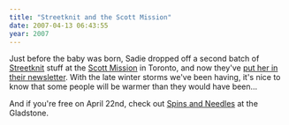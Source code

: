 ```yaml
---
title: "Streetknit and the Scott Mission"
date: 2007-04-13 06:43:55
year: 2007
---
```

Just before the baby was born, Sadie dropped off a second batch of <a href="http://www.streetknit.ca">Streetknit</a> stuff at the <a href="http://www.scottmission.com">Scott Mission</a> in Toronto, and now they've <a href="http://scottmission.domain7.com/Donations/GiftsinKind/CommunitySupport.html">put her in their newsletter</a>.  With the late winter storms we've been having, it's nice to know that some people will be warmer than they would have been…

And if you're free on April 22nd, check out <a href="http://www.streetknit.ca/?p=36">Spins and Needles</a> at the Gladstone.

